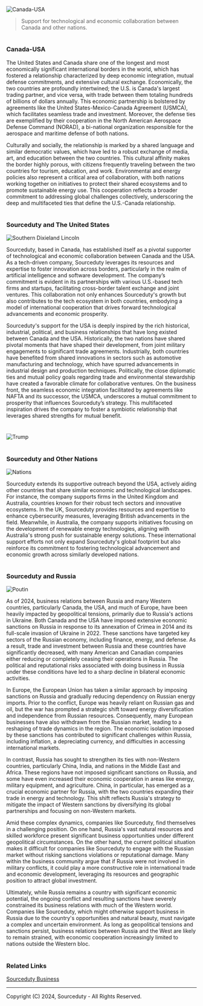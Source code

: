 ![Canada-USA](https://github.com/sourceduty/Canada-USA/assets/123030236/540b8382-dcd4-4aae-9988-c6edfc9ae92d)

> Support for technological and economic collaboration between Canada and other nations.

#
### Canada-USA

The United States and Canada share one of the longest and most economically significant international borders in the world, which has fostered a relationship characterized by deep economic integration, mutual defense commitments, and extensive cultural exchange. Economically, the two countries are profoundly intertwined; the U.S. is Canada's largest trading partner, and vice versa, with trade between them totaling hundreds of billions of dollars annually. This economic partnership is bolstered by agreements like the United States-Mexico-Canada Agreement (USMCA), which facilitates seamless trade and investment. Moreover, the defense ties are exemplified by their cooperation in the North American Aerospace Defense Command (NORAD), a bi-national organization responsible for the aerospace and maritime defense of both nations.

Culturally and socially, the relationship is marked by a shared language and similar democratic values, which have led to a robust exchange of media, art, and education between the two countries. This cultural affinity makes the border highly porous, with citizens frequently traveling between the two countries for tourism, education, and work. Environmental and energy policies also represent a critical area of collaboration, with both nations working together on initiatives to protect their shared ecosystems and to promote sustainable energy use. This cooperation reflects a broader commitment to addressing global challenges collectively, underscoring the deep and multifaceted ties that define the U.S.-Canada relationship.

#
### Sourceduty and The United States

![Southern Dixieland Lincoln](https://github.com/sourceduty/Canada-USA/assets/123030236/a8991fac-5a1d-4aac-80bb-b27a4fe07559)

Sourceduty, based in Canada, has established itself as a pivotal supporter of technological and economic collaboration between Canada and the USA. As a tech-driven company, Sourceduty leverages its resources and expertise to foster innovation across borders, particularly in the realm of artificial intelligence and software development. The company’s commitment is evident in its partnerships with various U.S.-based tech firms and startups, facilitating cross-border talent exchange and joint ventures. This collaboration not only enhances Sourceduty's growth but also contributes to the tech ecosystem in both countries, embodying a model of international cooperation that drives forward technological advancements and economic prosperity.

Sourceduty's support for the USA is deeply inspired by the rich historical, industrial, political, and business relationships that have long existed between Canada and the USA. Historically, the two nations have shared pivotal moments that have shaped their development, from joint military engagements to significant trade agreements. Industrially, both countries have benefited from shared innovations in sectors such as automotive manufacturing and technology, which have spurred advancements in industrial design and production techniques. Politically, the close diplomatic ties and mutual policy goals regarding trade and environmental stewardship have created a favorable climate for collaborative ventures. On the business front, the seamless economic integration facilitated by agreements like NAFTA and its successor, the USMCA, underscores a mutual commitment to prosperity that influences Sourceduty’s strategy. This multifaceted inspiration drives the company to foster a symbiotic relationship that leverages shared strengths for mutual benefit.

#

![Trump](https://github.com/user-attachments/assets/5405a615-9f01-416b-a95e-9c4f56a7bac5)

#
### Sourceduty and Other Nations

![Nations](https://github.com/sourceduty/Canada-USA/assets/123030236/75533585-ef89-4a3b-a4d9-673f25cdf66b)

Sourceduty extends its supportive outreach beyond the USA, actively aiding other countries that share similar economic and technological landscapes. For instance, the company supports firms in the United Kingdom and Australia, countries known for their robust tech sectors and innovative ecosystems. In the UK, Sourceduty provides resources and expertise to enhance cybersecurity measures, leveraging British advancements in the field. Meanwhile, in Australia, the company supports initiatives focusing on the development of renewable energy technologies, aligning with Australia's strong push for sustainable energy solutions. These international support efforts not only expand Sourceduty's global footprint but also reinforce its commitment to fostering technological advancement and economic growth across similarly developed nations.

#
### Sourceduty and Russia

![Poutin](https://github.com/user-attachments/assets/cefc4c90-242e-4902-97d2-f785c223ed2b)


As of 2024, business relations between Russia and many Western countries, particularly Canada, the USA, and much of Europe, have been heavily impacted by geopolitical tensions, primarily due to Russia's actions in Ukraine. Both Canada and the USA have imposed extensive economic sanctions on Russia in response to its annexation of Crimea in 2014 and its full-scale invasion of Ukraine in 2022. These sanctions have targeted key sectors of the Russian economy, including finance, energy, and defense. As a result, trade and investment between Russia and these countries have significantly decreased, with many American and Canadian companies either reducing or completely ceasing their operations in Russia. The political and reputational risks associated with doing business in Russia under these conditions have led to a sharp decline in bilateral economic activities.

In Europe, the European Union has taken a similar approach by imposing sanctions on Russia and gradually reducing dependency on Russian energy imports. Prior to the conflict, Europe was heavily reliant on Russian gas and oil, but the war has prompted a strategic shift toward energy diversification and independence from Russian resources. Consequently, many European businesses have also withdrawn from the Russian market, leading to a reshaping of trade dynamics in the region. The economic isolation imposed by these sanctions has contributed to significant challenges within Russia, including inflation, a depreciating currency, and difficulties in accessing international markets.

In contrast, Russia has sought to strengthen its ties with non-Western countries, particularly China, India, and nations in the Middle East and Africa. These regions have not imposed significant sanctions on Russia, and some have even increased their economic cooperation in areas like energy, military equipment, and agriculture. China, in particular, has emerged as a crucial economic partner for Russia, with the two countries expanding their trade in energy and technology. This shift reflects Russia's strategy to mitigate the impact of Western sanctions by diversifying its global partnerships and focusing on non-Western markets.

Amid these complex dynamics, companies like Sourceduty, find themselves in a challenging position. On one hand, Russia's vast natural resources and skilled workforce present significant business opportunities under different geopolitical circumstances. On the other hand, the current political situation makes it difficult for companies like Sourceduty to engage with the Russian market without risking sanctions violations or reputational damage. Many within the business community argue that if Russia were not involved in military conflicts, it could play a more constructive role in international trade and economic development, leveraging its resources and geographic position to attract global investment.

Ultimately, while Russia remains a country with significant economic potential, the ongoing conflict and resulting sanctions have severely constrained its business relations with much of the Western world. Companies like Sourceduty, which might otherwise support business in Russia due to the country's opportunities and natural beauty, must navigate a complex and uncertain environment. As long as geopolitical tensions and sanctions persist, business relations between Russia and the West are likely to remain strained, with economic cooperation increasingly limited to nations outside the Western bloc.

#
### Related Links

[Sourceduty Business](https://github.com/sourceduty/Sourceduty_Business)

***
Copyright (C) 2024, Sourceduty - All Rights Reserved.
